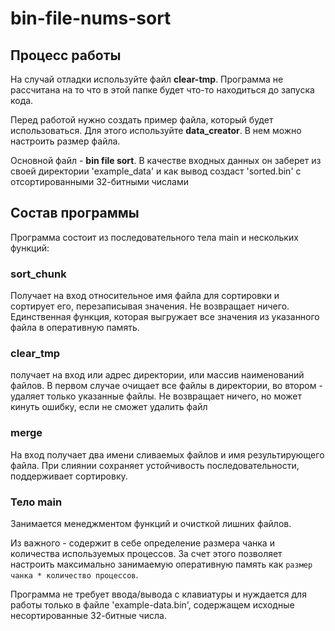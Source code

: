 # bin-file-nums-sort

## Процесс работы
На случай отладки используйте файл **clear-tmp**. Программа не рассчитана на то что в этой папке будет что-то находиться до запуска кода. 

Перед работой нужно создать пример файла, который будет использоваться.  Для этого используйте **data_creator**. В нем можно настроить размер файла. 

Основной файл - **bin file sort**. В качестве входных данных он заберет из своей директории 'example_data' и как вывод создаст 'sorted.bin' с отсортированными 32-битными числами

## Состав программы
Программа состоит из последовательного тела main и нескольких функций: 
### sort_chunk 
Получает на вход относительное имя файла для сортировки и сортирует его, перезаписывая значения. Не возвращает ничего. 
Единственная функция, которая выгружает все значения из указанного файла в оперативную память.
### clear_tmp 
получает на вход или адрес директории, или массив наименований файлов. 
В первом случае очищает все файлы в директории, во втором - удаляет только указанные файлы. 
Не возвращает ничего, но может кинуть ошибку, если не сможет удалить файл

###  merge
На вход получает два имени сливаемых файлов и имя результирующего файла. 
При слиянии сохраняет устойчивость последовательности, поддерживает сортировку. 

### Тело main 
Занимается менеджментом функций и очисткой лишних файлов. 

Из важного - содержит в себе определение размера чанка и количества используемых процессов. За счет этого позволяет настроить максимально занимаемую оперативную память как `размер чанка * количество процессов`. 

Программа не требует ввода/вывода с клавиатуры и нуждается для работы только в файле 'example-data.bin', содержащем исходные несортированные 32-битные числа. 